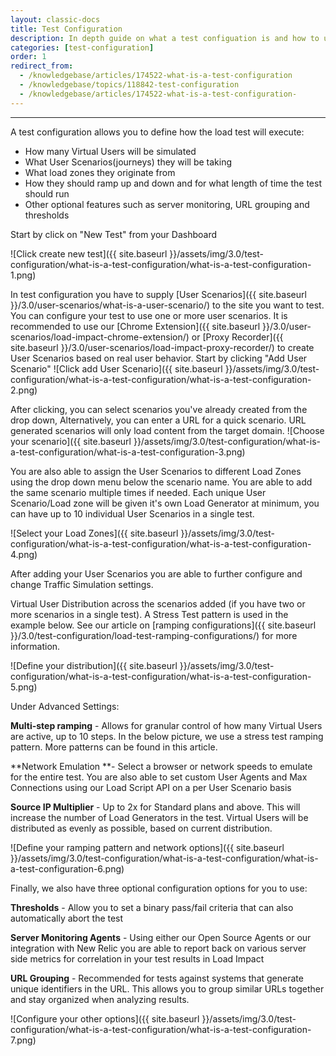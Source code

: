 ```yaml
---
layout: classic-docs
title: Test Configuration
description: In depth guide on what a test configuation is and how to use it in Load Impact 3.0
categories: [test-configuration]
order: 1
redirect_from:
  - /knowledgebase/articles/174522-what-is-a-test-configuration
  - /knowledgebase/topics/118842-test-configuration
  - /knowledgebase/articles/174522-what-is-a-test-configuration-
---
```


***

A test configuration allows you to define how the load test will execute:
- How many Virtual Users will be simulated
- What User Scenarios(journeys) they will be taking
- What load zones they originate from
- How they should ramp up and down and for what length of time the test should run
- Other optional features such as server monitoring, URL grouping and thresholds

Start by click on "New Test" from your Dashboard

![Click create new test]({{ site.baseurl }}/assets/img/3.0/test-configuration/what-is-a-test-configuration/what-is-a-test-configuration-1.png)


In test configuration you have to supply [User Scenarios]({{ site.baseurl }}/3.0/user-scenarios/what-is-a-user-scenario/) to the site you want to test. You can configure your test to use one or more user scenarios. It is recommended to use our [Chrome Extension]({{ site.baseurl }}/3.0/user-scenarios/load-impact-chrome-extension/) or [Proxy Recorder]({{ site.baseurl }}/3.0/user-scenarios/load-impact-proxy-recorder/)  to create User Scenarios based on real user behavior.
Start by clicking "Add User Scenario"
![Click add User Scenario]({{ site.baseurl }}/assets/img/3.0/test-configuration/what-is-a-test-configuration/what-is-a-test-configuration-2.png)

After clicking, you can select scenarios you've already created from the drop down, Alternatively, you can enter a URL for a quick scenario.  URL generated scenarios will only load content from the target domain.
![Choose your scenario]({{ site.baseurl }}/assets/img/3.0/test-configuration/what-is-a-test-configuration/what-is-a-test-configuration-3.png)


You are also able to assign the User Scenarios to different Load Zones using the drop down menu below the scenario name. You are able to add the same scenario multiple times if needed.  Each unique User Scenario/Load zone will be given it's own Load Generator at minimum, you can have up to 10 individual User Scenarios in a single test.

![Select your Load Zones]({{ site.baseurl }}/assets/img/3.0/test-configuration/what-is-a-test-configuration/what-is-a-test-configuration-4.png)

After adding your User Scenarios you are able to further configure and change Traffic Simulation settings.

Virtual User Distribution across the scenarios added (if you have two or more scenarios in a single test). A Stress Test pattern is used in the example below. See our article on [ramping configurations]({{ site.baseurl }}/3.0/test-configuration/load-test-ramping-configurations/) for more information.

![Define your distribution]({{ site.baseurl }}/assets/img/3.0/test-configuration/what-is-a-test-configuration/what-is-a-test-configuration-5.png)



Under Advanced Settings:

**Multi-step ramping** - Allows for granular control of how many Virtual Users are active, up to 10 steps. In the below picture, we use a stress test ramping pattern.  More patterns can be found in this article.

**Network Emulation **- Select a browser or network speeds to emulate for the entire test.  You are also able to set custom User Agents and Max Connections using our Load Script API on a per User Scenario basis

**Source IP Multiplier** - Up to 2x for Standard plans and above. This will increase the number of Load Generators in the test.  Virtual Users will be distributed as evenly as possible, based on current distribution.

![Define your ramping pattern and network options]({{ site.baseurl }}/assets/img/3.0/test-configuration/what-is-a-test-configuration/what-is-a-test-configuration-6.png)





Finally, we also have three optional configuration options for you to use:

**Thresholds** - Allow you to set a binary pass/fail criteria that can also automatically abort the test

**Server Monitoring Agents** - Using either our Open Source Agents or our integration with New Relic you are able to report back on various server side metrics for correlation in your test results in Load Impact

**URL Grouping** - Recommended for tests against systems that generate unique identifiers in the URL.  This allows you to group similar URLs together and stay organized when analyzing results.

![Configure your other options]({{ site.baseurl }}/assets/img/3.0/test-configuration/what-is-a-test-configuration/what-is-a-test-configuration-7.png)
